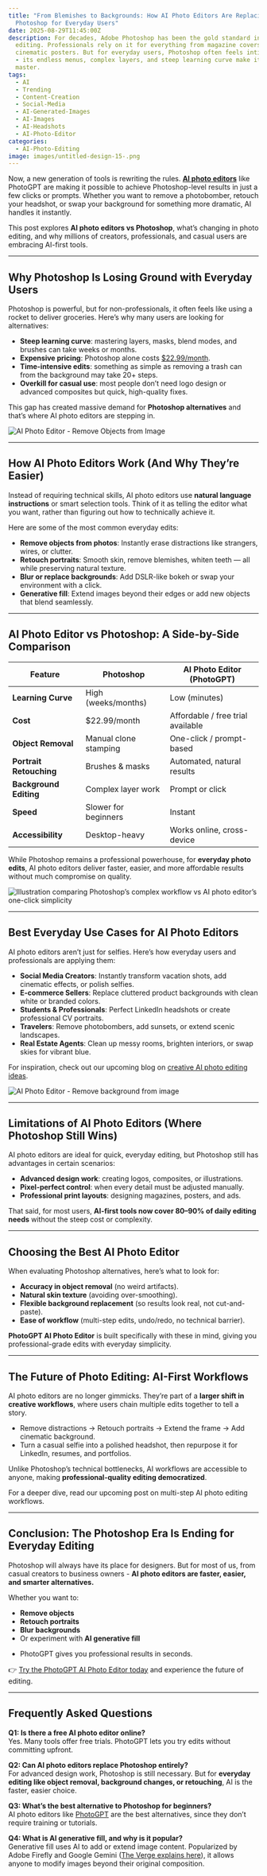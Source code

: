 ```yaml
---
title: "From Blemishes to Backgrounds: How AI Photo Editors Are Replacing
  Photoshop for Everyday Users"
date: 2025-08-29T11:45:00Z
description: For decades, Adobe Photoshop has been the gold standard in photo
  editing. Professionals rely on it for everything from magazine covers to
  cinematic posters. But for everyday users, Photoshop often feels intimidating
  - its endless menus, complex layers, and steep learning curve make it hard to
  master.
tags:
  - AI
  - Trending
  - Content-Creation
  - Social-Media
  - AI-Generated-Images
  - AI-Images
  - AI-Headshots
  - AI-Photo-Editor
categories:
  - AI-Photo-Editing
image: images/untitled-design-15-.png
---
```

Now, a new generation of tools is rewriting the rules. **[AI photo editors](https://www.photogptai.com/dashboard/image-editing)** like PhotoGPT are making it possible to achieve Photoshop-level results in just a few clicks or prompts. Whether you want to remove a photobomber, retouch your headshot, or swap your background for something more dramatic, AI handles it instantly.  

This post explores **AI photo editors vs Photoshop**, what’s changing in photo editing, and why millions of creators, professionals, and casual users are embracing AI-first tools.  

- - -

## Why Photoshop Is Losing Ground with Everyday Users

Photoshop is powerful, but for non-professionals, it often feels like using a rocket to deliver groceries. Here’s why many users are looking for alternatives:  

* **Steep learning curve**: mastering layers, masks, blend modes, and brushes can take weeks or months.  
* **Expensive pricing**: Photoshop alone costs [$22.99/month](https://www.adobe.com/products/photoshop.html).  
* **Time-intensive edits**: something as simple as removing a trash can from the background may take 20+ steps.  
* **Overkill for casual use**: most people don’t need logo design or advanced composites but quick, high-quality fixes.  

This gap has created massive demand for **Photoshop alternatives** and that’s where AI photo editors are stepping in.  

![AI Photo Editor - Remove Objects from Image](images/untitled-design-13-.png "Before/After AI photo editor removing a trash can from a city street")

- - -

## How AI Photo Editors Work (And Why They’re Easier)

Instead of requiring technical skills, AI photo editors use **natural language instructions** or smart selection tools. Think of it as telling the editor what you want, rather than figuring out how to technically achieve it.  

Here are some of the most common everyday edits:  

* **Remove objects from photos**: Instantly erase distractions like strangers, wires, or clutter.  
* **Retouch portraits**: Smooth skin, remove blemishes, whiten teeth — all while preserving natural texture.  
* **Blur or replace backgrounds**: Add DSLR-like bokeh or swap your environment with a click.
* **Generative fill**: Extend images beyond their edges or add new objects that blend seamlessly.  

- - -

## AI Photo Editor vs Photoshop: A Side-by-Side Comparison

| Feature                 | Photoshop             | AI Photo Editor (PhotoGPT)        |
| ----------------------- | --------------------- | --------------------------------- |
| **Learning Curve**      | High (weeks/months)   | Low (minutes)                     |
| **Cost**                | $22.99/month          | Affordable / free trial available |
| **Object Removal**      | Manual clone stamping | One-click / prompt-based          |
| **Portrait Retouching** | Brushes & masks       | Automated, natural results        |
| **Background Editing**  | Complex layer work    | Prompt or click                   |
| **Speed**               | Slower for beginners  | Instant                           |
| **Accessibility**       | Desktop-heavy         | Works online, cross-device        |

While Photoshop remains a professional powerhouse, for **everyday photo edits**, AI photo editors deliver faster, easier, and more affordable results without much compromise on quality.

![Illustration comparing Photoshop’s complex workflow vs AI photo editor’s one-click simplicity](https://imagedelivery.net/TkcHhODAR5Y7jFoICvSX0Q/beef0e77-14c2-4beb-c041-2c896d9c5300/q=100)  

- - -

## Best Everyday Use Cases for AI Photo Editors

AI photo editors aren’t just for selfies. Here’s how everyday users and professionals are applying them:  

* **Social Media Creators**: Instantly transform vacation shots, add cinematic effects, or polish selfies.  
* **E-commerce Sellers**: Replace cluttered product backgrounds with clean white or branded colors.  
* **Students & Professionals**: Perfect LinkedIn headshots or create professional CV portraits.  
* **Travelers**: Remove photobombers, add sunsets, or extend scenic landscapes.  
* **Real Estate Agents**: Clean up messy rooms, brighten interiors, or swap skies for vibrant blue.  

For inspiration, check out our upcoming blog on [creative AI photo editing ideas](https://blog.photogptai.com/).  

![AI Photo Editor - Remove background from image](images/untitled-design-14-.png "AI Photo Editor replacing cluttered kitchen background with a clean white studio for product photo")



- - -

## Limitations of AI Photo Editors (Where Photoshop Still Wins)

AI photo editors are ideal for quick, everyday editing, but Photoshop still has advantages in certain scenarios:  

* **Advanced design work**: creating logos, composites, or illustrations.  
* **Pixel-perfect control**: when every detail must be adjusted manually.  
* **Professional print layouts**: designing magazines, posters, and ads.  

That said, for most users, **AI-first tools now cover 80–90% of daily editing needs** without the steep cost or complexity.  

- - -

## Choosing the Best AI Photo Editor

When evaluating Photoshop alternatives, here’s what to look for:  

* **Accuracy in object removal** (no weird artifacts).  
* **Natural skin texture** (avoiding over-smoothing).  
* **Flexible background replacement** (so results look real, not cut-and-paste).  
* **Ease of workflow** (multi-step edits, undo/redo, no technical barrier).  

**PhotoGPT AI Photo Editor** is built specifically with these in mind, giving you professional-grade edits with everyday simplicity.  

- - -

## The Future of Photo Editing: AI-First Workflows

AI photo editors are no longer gimmicks. They’re part of a **larger shift in creative workflows**, where users chain multiple edits together to tell a story.  

* Remove distractions → Retouch portraits → Extend the frame → Add cinematic background.  
* Turn a casual selfie into a polished headshot, then repurpose it for LinkedIn, resumes, and portfolios.  

Unlike Photoshop’s technical bottlenecks, AI workflows are accessible to anyone, making **professional-quality editing democratized**.  

For a deeper dive, read our upcoming post on multi-step AI photo editing workflows.  

- - -

## Conclusion: The Photoshop Era Is Ending for Everyday Editing

Photoshop will always have its place for designers. But for most of us, from casual creators to business owners - **AI photo editors are faster, easier, and smarter alternatives.**  

Whether you want to:  

* **Remove objects**  
* **Retouch portraits**  
* **Blur backgrounds**  
* Or experiment with **AI generative fill**  

- PhotoGPT gives you professional results in seconds.  

👉 [Try the PhotoGPT AI Photo Editor today](https://www.photogptai.com/dashboard/image-editing) and experience the future of editing.  

- - -

## Frequently Asked Questions

**Q1: Is there a free AI photo editor online?**\
Yes. Many tools offer free trials. PhotoGPT lets you try edits without committing upfront.  

**Q2: Can AI photo editors replace Photoshop entirely?**\
For advanced design work, Photoshop is still necessary. But for **everyday editing like object removal, background changes, or retouching**, AI is the faster, easier choice.  

**Q3: What’s the best alternative to Photoshop for beginners?**\
AI photo editors like [PhotoGPT](https://www.photogptai.com/dashboard/image-editing) are the best alternatives, since they don’t require training or tutorials.  

**Q4: What is AI generative fill, and why is it popular?**\
Generative fill uses AI to add or extend image content. Popularized by Adobe Firefly and Google Gemini ([The Verge explains here](https://www.theverge.com/2023/5/23/23734821/photoshop-generative-ai-fill-tool-adobe)), it allows anyone to modify images beyond their original composition.
